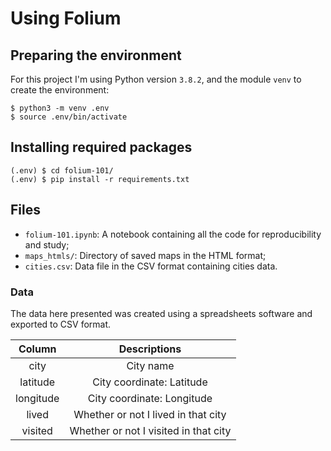 # Using Folium

## Preparing the environment

For this project I'm using Python version `3.8.2`, and the module `venv` to create the environment:

```console
$ python3 -m venv .env
$ source .env/bin/activate
```

## Installing required packages

```console
(.env) $ cd folium-101/
(.env) $ pip install -r requirements.txt
```

## Files

- `folium-101.ipynb`: A notebook containing all the code for reproducibility and study;
- `maps_htmls/`: Directory of saved maps in the HTML format;
- `cities.csv`: Data file in the CSV format containing cities data.

### Data

The data here presented was created using a spreadsheets software and exported to CSV format.
  
|   Column  | Descriptions |
|:---------:|:------------:|
|    city   | City name |
|  latitude | City coordinate: Latitude |
| longitude | City coordinate: Longitude |
|   lived   | Whether or not I lived in that city |
|  visited  | Whether or not I visited in that city |
